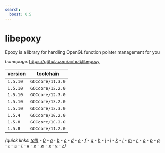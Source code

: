 ```yaml
---
search:
  boost: 0.5
---
```

# libepoxy

Epoxy is a library for handling OpenGL function pointer management for you

*homepage*: <https://github.com/anholt/libepoxy>

version | toolchain
--------|----------
``1.5.10`` | ``GCCcore/11.3.0``
``1.5.10`` | ``GCCcore/12.2.0``
``1.5.10`` | ``GCCcore/12.3.0``
``1.5.10`` | ``GCCcore/13.2.0``
``1.5.10`` | ``GCCcore/13.3.0``
``1.5.4`` | ``GCCcore/10.2.0``
``1.5.8`` | ``GCCcore/10.3.0``
``1.5.8`` | ``GCCcore/11.2.0``


*(quick links: [(all)](../index.md) - [0](../0/index.md) - [a](../a/index.md) - [b](../b/index.md) - [c](../c/index.md) - [d](../d/index.md) - [e](../e/index.md) - [f](../f/index.md) - [g](../g/index.md) - [h](../h/index.md) - [i](../i/index.md) - [j](../j/index.md) - [k](../k/index.md) - [l](../l/index.md) - [m](../m/index.md) - [n](../n/index.md) - [o](../o/index.md) - [p](../p/index.md) - [q](../q/index.md) - [r](../r/index.md) - [s](../s/index.md) - [t](../t/index.md) - [u](../u/index.md) - [v](../v/index.md) - [w](../w/index.md) - [x](../x/index.md) - [y](../y/index.md) - [z](../z/index.md))*

